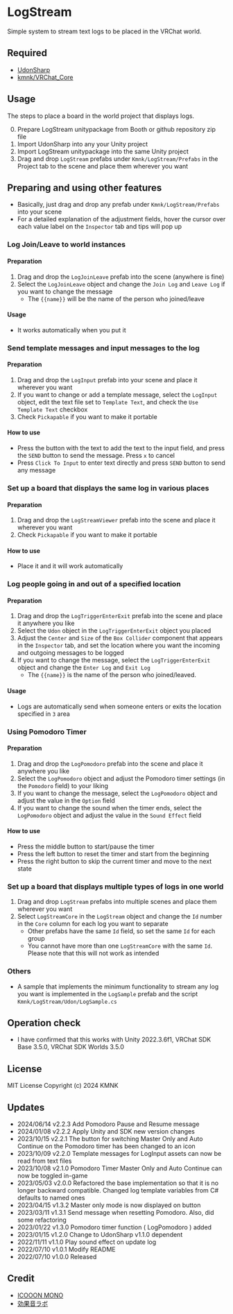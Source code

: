 # LogStream
Simple system to stream text logs to be placed in the VRChat world.

## Required
- [UdonSharp](vrchat-community/UdonSharp)
- [kmnk/VRChat_Core](https://github.com/kmnk/VRChat_Core)

## Usage
The steps to place a board in the world project that displays logs.

0. Prepare LogStream unitypackage from Booth or github repository zip file
1. Import UdonSharp into any your Unity project
2. Import LogStream unitypackage into the same Unity project
3. Drag and drop `LogStream` prefabs under `Kmnk/LogStream/Prefabs` in the Project tab to the scene and place them wherever you want

## Preparing and using other features
- Basically, just drag and drop any prefab under `Kmnk/LogStream/Prefabs` into your scene
- For a detailed explanation of the adjustment fields, hover the cursor over each value label on the `Inspector` tab and tips will pop up

### Log Join/Leave to world instances
#### Preparation
1. Drag and drop the `LogJoinLeave` prefab into the scene (anywhere is fine)
2. Select the `LogJoinLeave` object and change the `Join Log` and `Leave Log` if you want to change the message
    - The `{{name}}` will be the name of the person who joined/leave

#### Usage
- It works automatically when you put it

### Send template messages and input messages to the log
#### Preparation
1. Drag and drop the `LogInput` prefab into your scene and place it wherever you want
2. If you want to change or add a template message, select the `LogInput` object, edit the text file set to `Template Text`, and check the `Use Template Text` checkbox
3. Check `Pickapable` if you want to make it portable

#### How to use
- Press the button with the text to add the text to the input field, and press the `SEND` button to send the message. Press `x` to cancel
- Press `Click To Input` to enter text directly and press `SEND` button to send any message

### Set up a board that displays the same log in various places
#### Preparation
1. Drag and drop the `LogStreamViewer` prefab into the scene and place it wherever you want
2. Check `Pickapable` if you want to make it portable

#### How to use
- Place it and it will work automatically

### Log people going in and out of a specified location
#### Preparation
1. Drag and drop the `LogTriggerEnterExit` prefab into the scene and place it anywhere you like
2. Select the `Udon` object in the `LogTriggerEnterExit` object you placed
3. Adjust the `Center` and `Size` of the `Box Collider` component that appears in the `Inspector` tab, and set the location where you want the incoming and outgoing messages to be logged
4. If you want to change the message, select the `LogTriggerEnterExit` object and change the `Enter Log` and `Exit Log`
    - The `{{name}}` is the name of the person who joined/leaved.

#### Usage
- Logs are automatically send when someone enters or exits the location specified in `3` area

### Using Pomodoro Timer
#### Preparation
1. Drag and drop the `LogPomodoro` prefab into the scene and place it anywhere you like
2. Select the `LogPomodoro` object and adjust the Pomodoro timer settings (in the `Pomodoro` field) to your liking
3. If you want to change the message, select the `LogPomodoro` object and adjust the value in the `Option` field
4. If you want to change the sound when the timer ends, select the `LogPomodoro` object and adjust the value in the `Sound Effect` field

#### How to use
- Press the middle button to start/pause the timer
- Press the left button to reset the timer and start from the beginning
- Press the right button to skip the current timer and move to the next state

### Set up a board that displays multiple types of logs in one world
1. Drag and drop `LogStream` prefabs into multiple scenes and place them wherever you want
2. Select `LogStreamCore` in the `LogStream` object and change the `Id` number in the `Core` column for each log you want to separate
    - Other prefabs have the same `Id` field, so set the same `Id` for each group
    - You cannot have more than one `LogStreamCore` with the same `Id`. Please note that this will not work as intended

### Others
- A sample that implements the minimum functionality to stream any log you want is implemented in the `LogSample` prefab and the script `Kmnk/LogStream/Udon/LogSample.cs`

## Operation check
- I have confirmed that this works with Unity 2022.3.6f1, VRChat SDK Base 3.5.0, VRChat SDK Worlds 3.5.0

## License
MIT License
Copyright (c) 2024 KMNK

## Updates
- 2024/06/14 v2.2.3 Add Pomodoro Pause and Resume message
- 2024/01/08 v2.2.2 Apply Unity and SDK new version changes
- 2023/10/15 v2.2.1 The button for switching Master Only and Auto Continue on the Pomodoro timer has been changed to an icon
- 2023/10/09 v2.2.0 Template messages for LogInput assets can now be read from text files
- 2023/10/08 v2.1.0 Pomodoro Timer Master Only and Auto Continue can now be toggled in-game
- 2023/05/03 v2.0.0 Refactored the base implementation so that it is no longer backward compatible. Changed log template variables from C# defaults to named ones
- 2023/04/15 v1.3.2 Master only mode is now displayed on button
- 2023/03/11 v1.3.1 Send message when resetting Pomodoro. Also, did some refactoring
- 2023/01/22 v1.3.0 Pomodoro timer function ( LogPomodoro ) added
- 2023/01/15 v1.2.0 Change to UdonSharp v1.1.0 dependent
- 2022/11/11 v1.1.0 Play sound effect on update log
- 2022/07/10 v1.0.1 Modify README
- 2022/07/10 v1.0.0 Released

## Credit
- [ICOOON MONO](https://icooon-mono.com/)
- [効果音ラボ](https://soundeffect-lab.info/)
